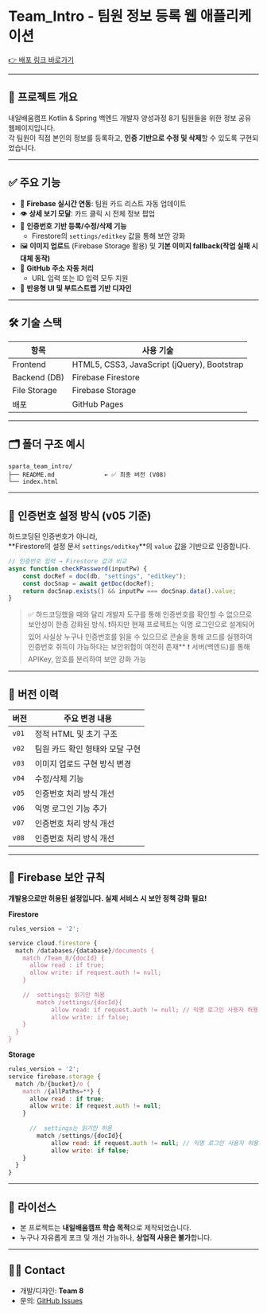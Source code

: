 # Team_Intro - 팀원 정보 등록 웹 애플리케이션

[👉 배포 링크 바로가기](https://minhyeongk.github.io/sparta_team_intro/)

---

## 📌 프로젝트 개요

내일배움캠프 Kotlin & Spring 백엔드 개발자 양성과정 8기 팀원들을 위한 정보 공유 웹페이지입니다.  
각 팀원이 직접 본인의 정보를 등록하고, **인증 기반으로 수정 및 삭제**할 수 있도록 구현되었습니다.

---

## ✅ 주요 기능

- 🔄 **Firebase 실시간 연동**: 팀원 카드 리스트 자동 업데이트
- 👁️ **상세 보기 모달**: 카드 클릭 시 전체 정보 팝업
- 🔐 **인증번호 기반 등록/수정/삭제 기능**
    - Firestore의 `settings/editkey` 값을 통해 보안 강화
- 🖼️ **이미지 업로드** (Firebase Storage 활용) 및 **기본 이미지 fallback(작업 실패 시 대체 동작)**
- 🧭 **GitHub 주소 자동 처리**
    - URL 입력 또는 ID 입력 모두 지원
- 📱 **반응형 UI 및 부트스트랩 기반 디자인**

---

## 🛠 기술 스택

| 항목          | 사용 기술 |
|---------------|-----------|
| Frontend      | HTML5, CSS3, JavaScript (jQuery), Bootstrap |
| Backend (DB)  | Firebase Firestore |
| File Storage  | Firebase Storage |
| 배포          | GitHub Pages |

---

## 🗂️ 폴더 구조 예시

```
sparta_team_intro/
├── README.md              ← ✅ 최종 버전 (V08)
└── index.html
```

---

## 🔐 인증번호 설정 방식 (v05 기준)

하드코딩된 인증번호가 아니라,  
**Firestore의 설정 문서 `settings/editkey`**의 `value` 값을 기반으로 인증합니다.

```js
// 인증번호 입력 → Firestore 값과 비교
async function checkPassword(inputPw) {
    const docRef = doc(db, "settings", "editkey");
    const docSnap = await getDoc(docRef);
    return docSnap.exists() && inputPw === docSnap.data().value;
}
```

> ✅ 하드코딩했을 때와 달리 개발자 도구를 통해 인증번호를 확인할 수 없으므로 보안성이 한층 강화된 방식.
> ❗하지만 현재 프로젝트는 익명 로그인으로 설계되어 있어 사실상 누구나 인증번호를 읽을 수 있으므로 콘솔을 통해 코드를 실행하여 인증번호 취득이 가능하다는 보안위험이 여전히 존재**
> ❗ 서버(백엔드)를 통해 APIKey, 암호를 분리하여 보안 강화 가능

---

## 🔁 버전 이력

| 버전 | 주요 변경 내용 |
|------|----------------|
| `v01` | 정적 HTML 및 초기 구조 |
| `v02` | 팀원 카드 확인 형태와 모달 구현 |
| `v03` | 이미지 업로드 구현 방식 변경 |
| `v04` | 수정/삭제 기능 |
| `v05` | 인증번호 처리 방식 개선 |
| `v06` | 익명 로그인 기능 추가 |
| `v07` | 인증번호 처리 방식 개선 |
| `v08` | 인증번호 처리 방식 개선 |

---

## 📁 Firebase 보안 규칙

**개발용으로만 허용된 설정입니다. 실제 서비스 시 보안 정책 강화 필요!**

**Firestore**
```js
rules_version = '2';

service cloud.firestore {
  match /databases/{database}/documents {
    match /Team_8/{docId} {
      allow read : if true;
      allow write: if request.auth != null;
    }
    
    //  settings는 읽기만 허용
    	match /settings/{docId}{
    		allow read: if request.auth != null; // 익명 로그인 사용자 허용
    		allow write: if false;
    } 
  }
}
```

**Storage**
```js
rules_version = '2';
service firebase.storage {
  match /b/{bucket}/o {
    match /{allPaths=**} {
      allow read : if true;
      allow write: if request.auth != null;
    }
    
      //  settings는 읽기만 허용
    	match /settings/{docId}{
    		allow read: if request.auth != null; // 익명 로그인 사용자 허용
    		allow write: if false;
    }
  }
}
```

---

## 📝 라이선스

- 본 프로젝트는 **내일배움캠프 학습 목적**으로 제작되었습니다.
- 누구나 자유롭게 포크 및 개선 가능하나, **상업적 사용은 불가**합니다.

---

## 🙋‍♀️ Contact

- 개발/디자인: **Team 8**
- 문의: [GitHub Issues](https://github.com/MinHyeongK/sparta_team_intro)
